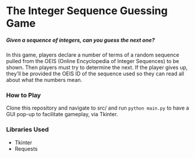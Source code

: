 # The Integer Sequence Guessing Game
##### Given a sequence of integers, can you guess the next one? 

In this game, players declare a number of terms of a random sequence pulled from the OEIS (Online Encyclopedia of Integer Sequences) to be shown. Then players must try to determine the next. If the player gives up, they'll be provided the OEIS ID of the sequence used so they can read all about what the numbers mean. 

### How to Play

Clone this repository and navigate to src/ and run `python main.py` to have a GUI pop-up to facilitate gameplay, via Tkinter.

### Libraries Used
* Tkinter
* Requests
